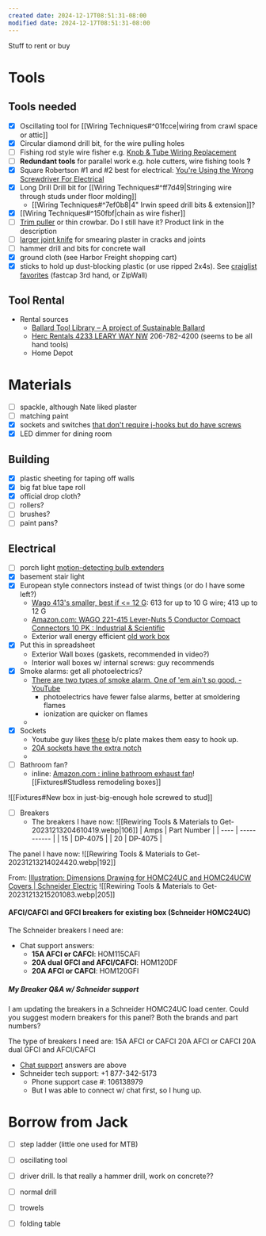 ```yaml
---
created date: 2024-12-17T08:51:31-08:00
modified date: 2024-12-17T08:51:31-08:00
---
```

Stuff to rent or buy
# Tools

## Tools needed
- [x] Oscillating tool for [[Wiring Techniques#^01fcce|wiring from crawl space or attic]]
- [x] Circular diamond drill bit, for the wire pulling holes
- [ ] Fishing rod style wire fisher e.g. [Knob & Tube Wiring Replacement](https://youtu.be/0QLJVFBwWTc?t=386)
- [ ] **Redundant tools** for parallel work e.g. hole cutters, wire fishing tools **?**
- [x] Square Robertson #1 and #2 best for electrical: [You're Using the Wrong Screwdriver For Electrical](https://www.youtube.com/watch?v=4WsTfJ-YwbM)
- [x] Long Drill Drill bit for [[Wiring Techniques#^ff7d49|Stringing wire through studs under floor molding]]
	- [[Wiring Techniques#^7ef0b8|4" Irwin speed drill bits & extension]]?
- [x] [[Wiring Techniques#^150fbf|chain as wire fisher]]
- [ ] [Trim puller](https://youtu.be/nWfEANZOYSk?t=49) or thin crowbar.  Do I still have it?  Product link in the description
- [ ] [larger joint knife](https://youtu.be/GrcjDq3PCJ4?t=544) for smearing plaster in cracks and joints
- [ ] hammer drill and bits for concrete wall
- [x] ground cloth (see Harbor Freight shopping cart)
- [x] sticks to hold up dust-blocking plastic (or use ripped 2x4s).  See [craiglist favorites](https://seattle.craigslist.org/est/tls/d/kirkland-fastcap-3rd-hand-kit/7677103604.html) (fastcap 3rd hand, or ZipWall)

## Tool Rental
- Rental sources
	- [Ballard Tool Library – A project of Sustainable Ballard](https://www.ballardtoollibrary.org/)
	- [Herc Rentals 4233 LEARY WAY NW](https://www.google.com/maps/dir/2836+NW+63rd+St,+Seattle,+WA+98107-2563,+USA/Herc+Rentals,+Leary+Way+Northwest,+Seattle,+WA/@47.6672064,-122.389817,15z/data=!3m1!4b1!4m14!4m13!1m5!1m1!1s0x549015dbb2e13e67:0x45e41e25fdcb3c07!2m2!1d-122.3946476!2d47.6746305!1m5!1m1!1s0x549015afd503cba1:0x990fb26e8c00939b!2m2!1d-122.364614!2d47.6583625!3e0?entry=ttu)  206-782-4200 (seems to be all hand tools)
	- Home Depot
# Materials
- [ ] spackle, although Nate liked plaster
- [ ] matching paint
- [x] sockets and switches [that don't require j-hooks but do have screws](https://youtu.be/xPf-UZJFVR8?t=405)
- [x] LED dimmer for dining room
## Building
- [x] plastic sheeting for taping off walls
- [x] big fat blue tape roll
- [x] official drop cloth?
- [ ] rollers?  
- [ ] brushes?  
- [ ] paint pans?
## Electrical
- [ ] porch light [motion-detecting bulb extenders](https://www.amazon.com/s?k=light+bulb+extender+socket&crid=QTFEK396V1V0&sprefix=light+bulb+extender%2Caps%2C235&ref=nb_sb_ss_ts-doa-p_2_19)
- [x] basement stair light
- [x] European style connectors instead of twist things (or do I have some left?)
	- [Wago 413's smaller, best if <= 12 G](https://youtu.be/U4UMuQ7t0Vw?t=263): 613 for up to 10 G wire; 413 up to 12 G
	- [Amazon.com: WAGO 221-415 Lever-Nuts 5 Conductor Compact Connectors 10 PK : Industrial & Scientific](https://www.amazon.com/Wago-221-415-LEVER-NUTS-Conductor-Connectors/dp/B06XH47DC2?source=ps-sl-shoppingads-lpcontext&ref_=fplfs&smid=AO9N0B7PPXTIQ&th=1)
	- Exterior wall energy efficient [old work box](https://youtu.be/LU4fLNxAtAE?t=88)
- [x] Put this in spreadsheet
	- Exterior Wall boxes (gaskets, recommended in video?)
	- Interior wall boxes w/ internal screws: guy recommends
- [x] Smoke alarms: get all photoelectrics?
	- [There are two types of smoke alarm. One of 'em ain't so good. - YouTube](https://www.youtube.com/watch?v=DuAeaIcAXtg)
		- photoelectrics have fewer false alarms, better at smoldering flames
		- ionization are quicker on flames
	- 
- [x] Sockets
	- Youtube guy likes [these](https://www.amazon.com/Legrand-TR5362ICC12-Receptacle-Resistant-125-volt/dp/B004YK6HSQ?keywords=Legrand%2Bcommercial%2Bgrade&sr=8-52&th=1&linkId=ab558828e56ce05ed346e27001b885e1&language=en_US&ref_=as_li_ss_tl&ascsubtag=srctok-6d20dace8a7abcd0&btn_ref=srctok-6d20dace8a7abcd0) b/c plate makes them easy to hook up.
	- [20A sockets have the extra notch](https://en.wikipedia.org/wiki/NEMA_connector)
	- 
- [ ] Bathroom fan?
	- inline: [Amazon.com : inline bathroom exhaust fan](https://www.amazon.com/s?k=inline+bathroom+exhaust+fan&crid=33K2CUNK735GV&sprefix=inline+bathroom+ex%2Caps%2C154&ref=nb_sb_ss_ts-doa-p_1_18)![[Fixtures#Studless remodeling boxes]]

![[Fixtures#New box in just-big-enough hole screwed to stud]]
- [ ] Breakers
	- The breakers I have now:
	  ![[Rewiring Tools & Materials to Get-20231213204610419.webp|106]]
| Amps | Part Number |
| ---- | ----------- |
| 15   | DP-4075     |
| 20   | DP-4075     |

The panel I have now:
![[Rewiring Tools & Materials to Get-20231213214024420.webp|192]]

From: [Illustration: Dimensions Drawing for HOMC24UC and HOMC24UCW Covers | Schneider Electric](https://www.se.com/us/en/download/document/TI_DIM_PWFDS-SYRS-0264/)
![[Rewiring Tools & Materials to Get-20231213215201083.webp|205]]

#### AFCI/CAFCI and GFCI breakers for existing box (Schneider HOMC24UC)

The Schneider breakers I need are:
- Chat support answers:
	- **15A AFCI or CAFCI**: HOM115CAFI
	- **20A dual GFCI and AFCI/CAFCI**: HOM120DF
	- **20A AFCI or CAFCI**: HOM120GFI
##### My Breaker Q&A w/ Schneider support
I am updating the breakers in a Schneider HOMC24UC load center.  Could you suggest modern breakers for this panel?  Both the brands and part numbers? 

 The type of breakers I need are:
15A AFCI or CAFCI
20A AFCI or CAFCI
20A dual GFCI and AFCI/CAFCI

- [Chat support](https://www.se.com/us/en/work/support/contacts.jsp#:~:text=Product%20Safety%20Notice%3A%20QO%20Plug,times%20due%20to%20high%20volume.) answers are above
- Schneider tech support: +1 877-342-5173
	- Phone support case #: 106138979
	- But I was able to connect w/ chat first, so I hung up. 
# Borrow from Jack
- [ ] step ladder (little one used for MTB)
- [ ] oscillating tool
- [ ] driver drill.  Is that really a hammer drill, work on concrete??
- [ ] normal drill
- [ ] trowels
- [ ] folding table


